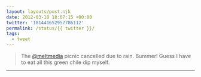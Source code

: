 ```yaml
---
layout: layouts/post.njk
date: 2012-03-18 18:07:15 +00:00
twitter: '181441652957786112'
permalink: /status/{{ twitter }}/
tags: 
  - tweet
---
```


> The [@meltmedia](https://twitter.com/meltmedia) picnic cancelled due to rain. Bummer! Guess I have to eat all this green chile dip myself.

---
